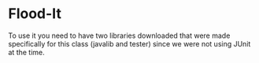 # Flood-It

To use it you need to have two libraries downloaded that were made specifically for this class (javalib and tester) since we were not using JUnit at the time.

